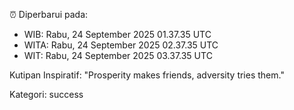 ⏰ Diperbarui pada:
- WIB: Rabu, 24 September 2025 01.37.35 UTC
- WITA: Rabu, 24 September 2025 02.37.35 UTC
- WIT: Rabu, 24 September 2025 03.37.35 UTC

Kutipan Inspiratif:
"Prosperity makes friends, adversity tries them."


Kategori: success

